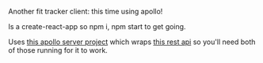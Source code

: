 Another fit tracker client: this time using apollo!

Is a create-react-app so npm i, npm start to get going.

Uses [this apollo server project](https://github.com/Jo-R/fit-tracker-apollo-server) which wraps [this rest api](https://github.com/Jo-R/FitnessTracker) so you'll need both of those running for it to work.
